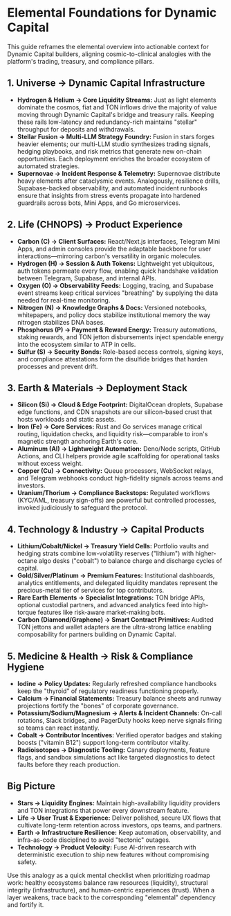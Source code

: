# Elemental Foundations for Dynamic Capital

This guide reframes the elemental overview into actionable context for Dynamic Capital builders, aligning cosmic-to-clinical analogies with the platform's trading, treasury, and compliance pillars.

## 1. Universe → Dynamic Capital Infrastructure
- **Hydrogen & Helium → Core Liquidity Streams:** Just as light elements dominate the cosmos, fiat and TON inflows drive the majority of value moving through Dynamic Capital's bridge and treasury rails. Keeping these rails low-latency and redundancy-rich maintains "stellar" throughput for deposits and withdrawals.
- **Stellar Fusion → Multi-LLM Strategy Foundry:** Fusion in stars forges heavier elements; our multi-LLM studio synthesizes trading signals, hedging playbooks, and risk metrics that generate new on-chain opportunities. Each deployment enriches the broader ecosystem of automated strategies.
- **Supernovae → Incident Response & Telemetry:** Supernovae distribute heavy elements after cataclysmic events. Analogously, resilience drills, Supabase-backed observability, and automated incident runbooks ensure that insights from stress events propagate into hardened guardrails across bots, Mini Apps, and Go microservices.

## 2. Life (CHNOPS) → Product Experience
- **Carbon (C) → Client Surfaces:** React/Next.js interfaces, Telegram Mini Apps, and admin consoles provide the adaptable backbone for user interactions—mirroring carbon's versatility in organic molecules.
- **Hydrogen (H) → Session & Auth Tokens:** Lightweight yet ubiquitous, auth tokens permeate every flow, enabling quick handshake validation between Telegram, Supabase, and internal APIs.
- **Oxygen (O) → Observability Feeds:** Logging, tracing, and Supabase event streams keep critical services "breathing" by supplying the data needed for real-time monitoring.
- **Nitrogen (N) → Knowledge Graphs & Docs:** Versioned notebooks, whitepapers, and policy docs stabilize institutional memory the way nitrogen stabilizes DNA bases.
- **Phosphorus (P) → Payment & Reward Energy:** Treasury automations, staking rewards, and TON jetton disbursements inject spendable energy into the ecosystem similar to ATP in cells.
- **Sulfur (S) → Security Bonds:** Role-based access controls, signing keys, and compliance attestations form the disulfide bridges that harden processes and prevent drift.

## 3. Earth & Materials → Deployment Stack
- **Silicon (Si) → Cloud & Edge Footprint:** DigitalOcean droplets, Supabase edge functions, and CDN snapshots are our silicon-based crust that hosts workloads and static assets.
- **Iron (Fe) → Core Services:** Rust and Go services manage critical routing, liquidation checks, and liquidity risk—comparable to iron's magnetic strength anchoring Earth's core.
- **Aluminum (Al) → Lightweight Automation:** Deno/Node scripts, GitHub Actions, and CLI helpers provide agile scaffolding for operational tasks without excess weight.
- **Copper (Cu) → Connectivity:** Queue processors, WebSocket relays, and Telegram webhooks conduct high-fidelity signals across teams and investors.
- **Uranium/Thorium → Compliance Backstops:** Regulated workflows (KYC/AML, treasury sign-offs) are powerful but controlled processes, invoked judiciously to safeguard the protocol.

## 4. Technology & Industry → Capital Products
- **Lithium/Cobalt/Nickel → Treasury Yield Cells:** Portfolio vaults and hedging strats combine low-volatility reserves ("lithium") with higher-octane algo desks ("cobalt") to balance charge and discharge cycles of capital.
- **Gold/Silver/Platinum → Premium Features:** Institutional dashboards, analytics entitlements, and delegated liquidity mandates represent the precious-metal tier of services for top contributors.
- **Rare Earth Elements → Specialist Integrations:** TON bridge APIs, optional custodial partners, and advanced analytics feed into high-torque features like risk-aware market-making bots.
- **Carbon (Diamond/Graphene) → Smart Contract Primitives:** Audited TON jettons and wallet adapters are the ultra-strong lattice enabling composability for partners building on Dynamic Capital.

## 5. Medicine & Health → Risk & Compliance Hygiene
- **Iodine → Policy Updates:** Regularly refreshed compliance handbooks keep the "thyroid" of regulatory readiness functioning properly.
- **Calcium → Financial Statements:** Treasury balance sheets and runway projections fortify the "bones" of corporate governance.
- **Potassium/Sodium/Magnesium → Alerts & Incident Channels:** On-call rotations, Slack bridges, and PagerDuty hooks keep nerve signals firing so teams can react instantly.
- **Cobalt → Contributor Incentives:** Verified operator badges and staking boosts ("vitamin B12") support long-term contributor vitality.
- **Radioisotopes → Diagnostic Tooling:** Canary deployments, feature flags, and sandbox simulations act like targeted diagnostics to detect faults before they reach production.

## Big Picture
- **Stars → Liquidity Engines:** Maintain high-availability liquidity providers and TON integrations that power every downstream feature.
- **Life → User Trust & Experience:** Deliver polished, secure UX flows that cultivate long-term retention across investors, ops teams, and partners.
- **Earth → Infrastructure Resilience:** Keep automation, observability, and infra-as-code disciplined to avoid "tectonic" outages.
- **Technology → Product Velocity:** Fuse AI-driven research with deterministic execution to ship new features without compromising safety.

Use this analogy as a quick mental checklist when prioritizing roadmap work: healthy ecosystems balance raw resources (liquidity), structural integrity (infrastructure), and human-centric experiences (trust). When a layer weakens, trace back to the corresponding "elemental" dependency and fortify it.
